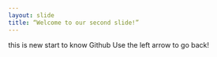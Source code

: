 ```yaml
---
layout: slide
title: “Welcome to our second slide!”
---
```

this is new start to know Github
Use the left arrow to go back!
